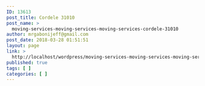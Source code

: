 ```yaml
---
ID: 13613
post_title: Cordele 31010
post_name: >
  moving-services-moving-services-moving-services-cordele-31010
author: mrgabonijeff@gmail.com
post_date: 2018-03-28 01:51:51
layout: page
link: >
  http://localhost/wordpress/moving-services-moving-services-moving-services-cordele-31010/
published: true
tags: [ ]
categories: [ ]
---
```

